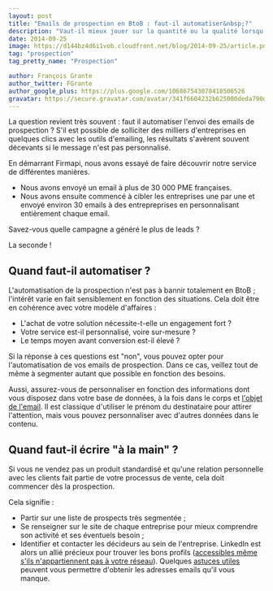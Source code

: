 ```yaml
---
layout: post
title: "Emails de prospection en BtoB : faut-il automatiser&nbsp;?"
description: "Vaut-il mieux jouer sur la quantité ou la qualité lorsqu'il s'agit d'email de prospection  en BtoB ?"
date: 2014-09-25
image: https://d144bz4d6i1vob.cloudfront.net/blog/2014-09-25/article.png
tag: "prospection"
tag_pretty_name: "Prospection"

author: François Grante
author_twitter: FGrante
author_google_plus: https://plus.google.com/106867543078418506526
gravatar: https://secure.gravatar.com/avatar/341f6604232b625000deda790d8d39cd?d=mm&s=30&r=G
---
```


La question revient très souvent : faut il automatiser l'envoi des emails de prospection ? S'il est possible de solliciter des milliers d'entreprises en quelques clics avec les outils d'emailing, les résultats s'avèrent souvent décevants si le message n'est pas personnalisé.

En démarrant Firmapi, nous avons essayé de faire découvrir notre service de différentes manières.

* Nous avons envoyé un email à plus de 30 000 PME françaises.
* Nous avons ensuite commencé à cibler les entreprises une par une et envoyé environ 30 emails à des entrepreprises en personnalisant entièrement chaque email.

Savez-vous quelle campagne a généré le plus de leads ?

La seconde !

## Quand faut-il automatiser ?

L'automatisation de la prospection n'est pas à bannir totalement en BtoB ; l'intérêt varie en fait sensiblement en fonction des situations. Cela doit être en cohérence avec votre modèle d'affaires :

* L'achat de votre solution nécessite-t-elle un engagement fort ?
* Votre service est-il personnalisé, voire sur-mesure ?
* Le temps moyen avant conversion est-il élevé ?

Si la réponse à ces questions est "non", vous pouvez opter pour l'automatisation de vos emails de prospection. Dans ce cas, veillez tout de même à segmenter autant que possible en fonction des besoins.

Aussi, assurez-vous de personnaliser en fonction des informations dont vous disposez dans votre base de données, à la fois dans le corps et <a href="http://blog.firmapi.com/objet-email-prospection/">l'objet de l'email</a>. Il est classique d'utiliser le prénom du destinataire pour attirer l'attention, mais vous pouvez personnaliser avec d'autres données dans le contenu.

## Quand faut-il écrire "à la main" ?

Si vous ne vendez pas un produit standardisé et qu'une relation personnelle avec les clients fait partie de votre processus de vente, cela doit commencer dès la prospection.

Cela signifie :

* Partir sur une liste de prospects très segmentée ;
* Se renseigner sur le site de chaque entreprise pour mieux comprendre son activité et ses éventuels besoin ;
* Identifier et contacter les décideurs au sein de l'entreprise. LinkedIn est alors un allié précieux pour trouver les bons profils (<a href="http://blog.firmapi.com/acceder-a-n-importe-quel-profil-linkedin/">accessibles même s'ils n'appartiennent pas à votre réseau</a>). Quelques <a href="http://blog.firmapi.com/trouver-adresse-email-personne-moteurs-recherche/">astuces utiles</a> peuvent vous permettre d'obtenir les adresses emails qu'il vous manque.

